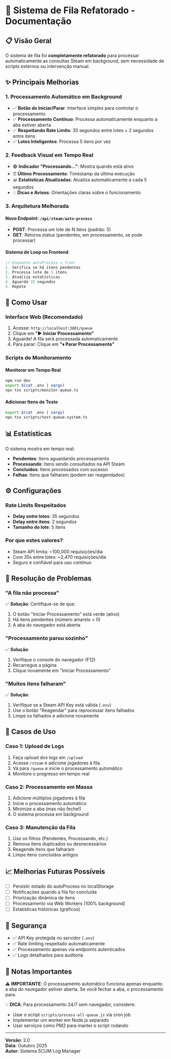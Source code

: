 # 🔄 Sistema de Fila Refatorado - Documentação

## 📋 Visão Geral

O sistema de fila foi **completamente refatorado** para processar automaticamente as consultas Steam em background, sem necessidade de scripts externos ou intervenção manual.

## ✨ Principais Melhorias

### 1. **Processamento Automático em Background**
- ✅ **Botão de Iniciar/Parar**: Interface simples para controlar o processamento
- ✅ **Processamento Contínuo**: Processa automaticamente enquanto a aba estiver aberta
- ✅ **Respeitando Rate Limits**: 35 segundos entre lotes + 2 segundos entre itens
- ✅ **Lotes Inteligentes**: Processa 5 itens por vez

### 2. **Feedback Visual em Tempo Real**
- 🟢 **Indicador "Processando..."**: Mostra quando está ativo
- ⏰ **Último Processamento**: Timestamp da última execução
- 📊 **Estatísticas Atualizadas**: Atualiza automaticamente a cada 5 segundos
- 💡 **Dicas e Avisos**: Orientações claras sobre o funcionamento

### 3. **Arquitetura Melhorada**

#### Novo Endpoint: `/api/steam/auto-process`
- **POST**: Processa um lote de N itens (padrão: 5)
- **GET**: Retorna status (pendentes, em processamento, se pode processar)

#### Sistema de Loop no Frontend
```typescript
// Enquanto autoProcess = true:
1. Verifica se há itens pendentes
2. Processa lote de 5 itens
3. Atualiza estatísticas
4. Aguarda 35 segundos
5. Repete
```

## 🚀 Como Usar

### Interface Web (Recomendado)

1. Acesse: `http://localhost:3001/queue`
2. Clique em **"▶ Iniciar Processamento"**
3. Aguarde! A fila será processada automaticamente
4. Para parar: Clique em **"⏸ Parar Processamento"**

### Scripts de Monitoramento

#### Monitorar em Tempo Real
```bash
npm run dev
export $(cat .env | xargs)
npx tsx scripts/monitor-queue.ts
```

#### Adicionar Itens de Teste
```bash
export $(cat .env | xargs)
npx tsx scripts/test-queue-system.ts
```

## 📊 Estatísticas

O sistema mostra em tempo real:
- **Pendentes**: Itens aguardando processamento
- **Processando**: Itens sendo consultados na API Steam
- **Concluídos**: Itens processados com sucesso
- **Falhas**: Itens que falharam (podem ser reagendados)

## ⚙️ Configurações

### Rate Limits Respeitados
- **Delay entre lotes**: 35 segundos
- **Delay entre itens**: 2 segundos
- **Tamanho do lote**: 5 itens

### Por que estes valores?
- Steam API limita: ~100,000 requisições/dia
- Com 35s entre lotes: ~2,470 requisições/dia
- Seguro e confiável para uso contínuo

## 🔧 Resolução de Problemas

### "A fila não processa"
✅ **Solução**: Certifique-se de que:
1. O botão "Iniciar Processamento" está verde (ativo)
2. Há itens pendentes (número amarelo > 0)
3. A aba do navegador está aberta

### "Processamento parou sozinho"
✅ **Solução**: 
1. Verifique o console do navegador (F12)
2. Recarregue a página
3. Clique novamente em "Iniciar Processamento"

### "Muitos itens falharam"
✅ **Solução**:
1. Verifique se a Steam API Key está válida (`.env`)
2. Use o botão "Reagendar" para reprocessar itens falhados
3. Limpe os falhados e adicione novamente

## 🎯 Casos de Uso

### Caso 1: Upload de Logs
1. Faça upload dos logs em `/upload`
2. Acesse `/steam` e adicione jogadores à fila
3. Vá para `/queue` e inicie o processamento automático
4. Monitore o progresso em tempo real

### Caso 2: Processamento em Massa
1. Adicione múltiplos jogadores à fila
2. Inicie o processamento automático
3. Minimize a aba (mas não feche!)
4. O sistema processa em background

### Caso 3: Manutenção da Fila
1. Use os filtros (Pendentes, Processando, etc.)
2. Remova itens duplicados ou desnecessários
3. Reagende itens que falharam
4. Limpe itens concluídos antigos

## 📈 Melhorias Futuras Possíveis

- [ ] Persistir estado do autoProcess no localStorage
- [ ] Notificações quando a fila for concluída
- [ ] Priorização dinâmica de itens
- [ ] Processamento via Web Workers (100% background)
- [ ] Estatísticas históricas (gráficos)

## 🔐 Segurança

- ✅ API Key protegida no servidor (`.env`)
- ✅ Rate limiting respeitado automaticamente
- ✅ Processamento apenas via endpoints autenticados
- ✅ Logs detalhados para auditoria

## 📝 Notas Importantes

⚠️ **IMPORTANTE**: O processamento automático funciona apenas enquanto a aba do navegador estiver aberta. Se você fechar a aba, o processamento para.

💡 **DICA**: Para processamento 24/7 sem navegador, considere:
- Usar o script `scripts/process-all-queue.js` via cron job
- Implementar um worker em Node.js separado
- Usar serviços como PM2 para manter o script rodando

---

**Versão**: 2.0  
**Data**: Outubro 2025  
**Autor**: Sistema SCUM Log Manager
